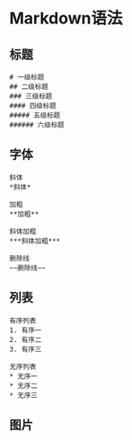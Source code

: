 # Markdown语法

## 标题

    # 一级标题
    ## 二级标题
    ### 三级标题
    #### 四级标题
    ##### 五级标题
    ###### 六级标题

## 字体

    斜体
    *斜体*

    加粗
    **加粗**

    斜体加粗
    ***斜体加粗***

    删除线
    ~~删除线~~

## 列表

    有序列表
    1. 有序一
    2. 有序二
    3. 有序三

    无序列表
    * 无序一
    * 无序二
    * 无序三
  
## 图片

